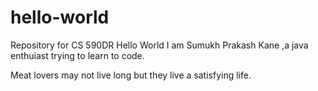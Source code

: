 # hello-world
Repository for CS 590DR 
Hello World
I am Sumukh Prakash Kane ,a java enthuiast trying to learn to code.


Meat lovers may not live long but they live a satisfying life.
